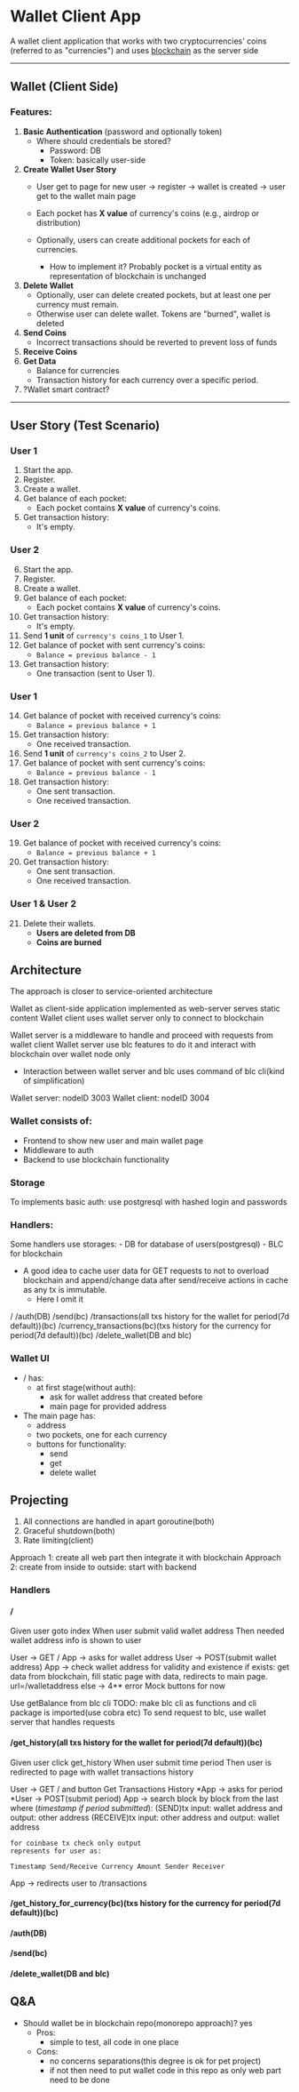 # Wallet Client App
A wallet client application that works with two cryptocurrencies' coins (referred to as "currencies") and uses [blockchain](https://github.com/pathfinder177/blockchain_go) as the server side

---

## Wallet (Client Side)

### Features:
1. **Basic Authentication** (password and optionally token)  
   - Where should credentials be stored?
        - Password: DB
        - Token: basically user-side
2. **Create Wallet User Story**
   - User get to page for new user -> register -> wallet is created -> user get to the wallet main page
   - Each pocket has **X value** of currency's coins (e.g., airdrop or distribution)
   
   - Optionally, users can create additional pockets for each of currencies.
        - How to implement it? Probably pocket is a virtual entity as representation of blockchain is unchanged
3. **Delete Wallet**
   - Optionally, user can delete created pockets, but at least one per currency must remain.
   - Otherwise user can delete wallet. Tokens are "burned", wallet is deleted
4. **Send Coins**
   - Incorrect transactions should be reverted to prevent loss of funds
5. **Receive Coins**
6. **Get Data**
   - Balance for currencies
   - Transaction history for each currency over a specific period.
7. ?Wallet smart contract?

---

## User Story (Test Scenario)

### **User 1**
1. Start the app.  
2. Register.  
3. Create a wallet.  
4. Get balance of each pocket:  
   - Each pocket contains **X value** of currency's coins.  
5. Get transaction history:  
   - It's empty.  

### **User 2**
6. Start the app.  
7. Register.  
8. Create a wallet.  
9. Get balance of each pocket:  
   - Each pocket contains **X value** of currency's coins.  
10. Get transaction history:  
    - It's empty.  
11. Send **1 unit** of `currency's coins_1` to User 1.  
12. Get balance of pocket with sent currency's coins:  
    - `Balance = previous balance - 1`  
13. Get transaction history:  
    - One transaction (sent to User 1).  

### **User 1**
14. Get balance of pocket with received currency's coins:  
    - `Balance = previous balance + 1`  
15. Get transaction history:  
    - One received transaction.  
16. Send **1 unit** of `currency's coins_2` to User 2.  
17. Get balance of pocket with sent currency's coins:  
    - `Balance = previous balance - 1`  
18. Get transaction history:  
    - One sent transaction.  
    - One received transaction.  

### **User 2**
19. Get balance of pocket with received currency's coins:  
    - `Balance = previous balance + 1`  
20. Get transaction history:  
    - One sent transaction.  
    - One received transaction.  

### **User 1 & User 2**
21. Delete their wallets.
    - **Users are deleted from DB**
    - **Coins are burned**

## Architecture
The approach is closer to service-oriented architecture

Wallet as client-side application implemented as web-server serves static content
Wallet client uses wallet server only to connect to blockchain

Wallet server is a middleware to handle and proceed with requests from wallet client
Wallet server use blc features to do it and interact with blockchain over wallet node only
* Interaction between wallet server and blc uses command of blc cli(kind of simplification)

Wallet server: nodeID 3003
Wallet client: nodeID 3004

### Wallet consists of:
- Frontend to show new user and main wallet page
- Middleware to auth
- Backend to use blockchain functionality

### Storage
To implements basic auth: use postgresql with hashed login and passwords

### Handlers:
Some handlers use storages:
    - DB for database of users(postgresql)
    - BLC for blockchain

- A good idea to cache user data for GET requests to not to overload blockchain
    and append/change data after send/receive actions in cache as any tx is immutable.
    - Here I omit it

/
/auth(DB)
/send(bc)
/transactions(all txs history for the wallet for period(7d default))(bc)
/currency_transactions(bc)(txs history for the currency for period(7d default))(bc)
/delete_wallet(DB and blc)

### Wallet UI
- / has:
    - at first stage(without auth):
        - ask for wallet address that created before
        - main page for provided address
- The main page has:
    - address
    - two pockets, one for each currency 
    - buttons for functionality:
        - send
        - get
        - delete wallet

## Projecting
1. All connections are handled in apart goroutine(both)
2. Graceful shutdown(both)
3. Rate limiting(client)

Approach 1: create all web part then integrate it with blockchain
Approach 2: create from inside to outside: start with backend

### Handlers

#### /
Given user goto index
When user submit valid wallet address
Then needed wallet address info is shown to user

User -> GET /
App -> asks for wallet address
User -> POST(submit wallet address)
App -> check wallet address for validity and existence
    if exists: get data from blockchain, fill static page with data, redirects to main page. url=/walletaddress
    else -> 4** error
Mock buttons for now

Use getBalance from blc cli
TODO: make blc cli as functions and cli package is imported(use cobra etc)
To send request to blc, use wallet server that handles requests

#### /get_history(all txs history for the wallet for period(7d default))(bc)
Given user click get_history
When user submit time period
Then user is redirected to page with wallet transactions history

User -> GET / and button Get Transactions History
*App -> asks for period
*User -> POST(submit period)
App -> search block by block from the last where (*timestamp if period submitted*):
    (SEND)tx input: wallet address and output: other address
    (RECEIVE)tx input: other address and output: wallet address
    
    for coinbase tx check only output
    represents for user as:
    
    Timestamp Send/Receive Currency Amount Sender Receiver
App -> redirects user to /transactions

#### /get_history_for_currency(bc)(txs history for the currency for period(7d default))(bc)
#### /auth(DB)
#### /send(bc)
#### /delete_wallet(DB and blc)

## Q&A
- Should wallet be in blockchain repo(monorepo approach)? yes
    - Pros: 
        - simple to test, all code in one place
    - Cons: 
        - no concerns separations(this degree is ok for pet project)
        - if not then need to put wallet code in this repo as only web part need to be done
